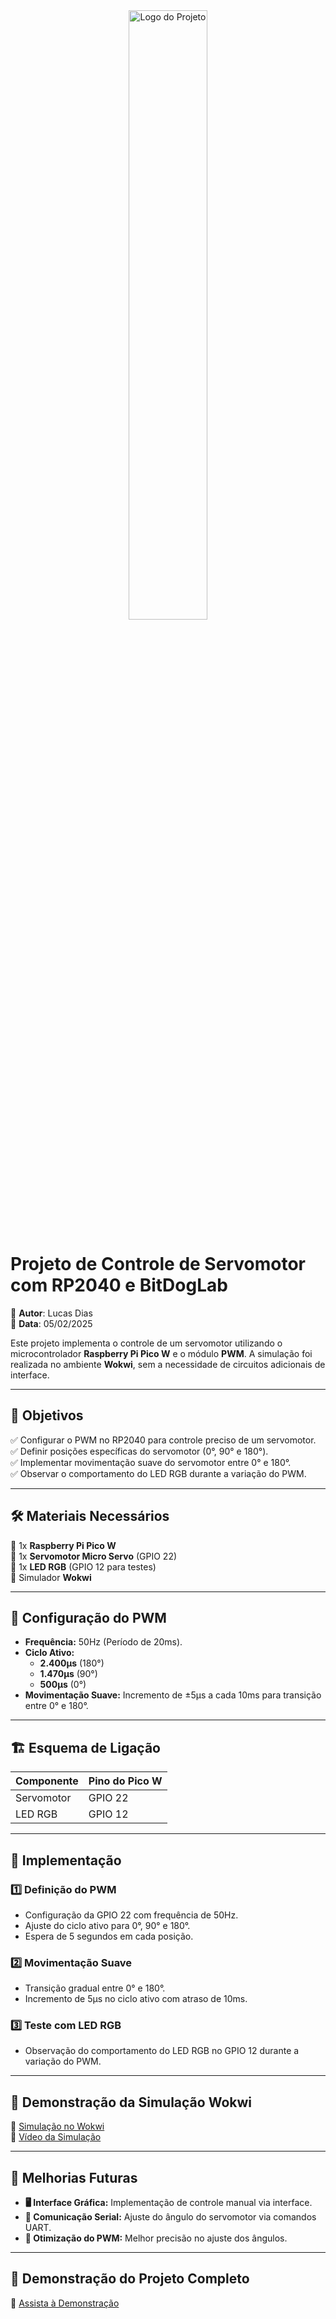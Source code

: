 <div align="center">
  <img src="https://github.com/LucaScripts/ComunicaoSerial/blob/main/docs/Group%20658.png?raw=true" alt="Logo do Projeto" width="50%"/>
</div>

# **Projeto de Controle de Servomotor com RP2040 e BitDogLab**

📌 **Autor**: Lucas Dias  
📆 **Data**: 05/02/2025  

Este projeto implementa o controle de um servomotor utilizando o microcontrolador **Raspberry Pi Pico W** e o módulo **PWM**. A simulação foi realizada no ambiente **Wokwi**, sem a necessidade de circuitos adicionais de interface.

---

## 📌 **Objetivos**
✅ Configurar o PWM no RP2040 para controle preciso de um servomotor.  
✅ Definir posições específicas do servomotor (0°, 90° e 180°).  
✅ Implementar movimentação suave do servomotor entre 0° e 180°.  
✅ Observar o comportamento do LED RGB durante a variação do PWM.  

---

## 🛠 **Materiais Necessários**
🔹 1x **Raspberry Pi Pico W**  
🔹 1x **Servomotor Micro Servo** (GPIO 22)  
🔹 1x **LED RGB** (GPIO 12 para testes)  
🔹 Simulador **Wokwi**  

---

## 🔧 **Configuração do PWM**
- **Frequência:** 50Hz (Período de 20ms).  
- **Ciclo Ativo:**
  - **2.400µs** (180°)
  - **1.470µs** (90°)
  - **500µs** (0°)  
- **Movimentação Suave:** Incremento de ±5µs a cada 10ms para transição entre 0° e 180°.

---

## 🏗 **Esquema de Ligação**
| Componente  | Pino do Pico W |
|------------|---------------|
| Servomotor | GPIO 22       |
| LED RGB    | GPIO 12       |

---

## 📜 **Implementação**
### 1️⃣ **Definição do PWM**
- Configuração da GPIO 22 com frequência de 50Hz.
- Ajuste do ciclo ativo para 0°, 90° e 180°.
- Espera de 5 segundos em cada posição.

### 2️⃣ **Movimentação Suave**
- Transição gradual entre 0° e 180°.
- Incremento de 5µs no ciclo ativo com atraso de 10ms.

### 3️⃣ **Teste com LED RGB**
- Observação do comportamento do LED RGB no GPIO 12 durante a variação do PWM.

---

## 🚦 **Demonstração da Simulação Wokwi**
🔗 [Simulação no Wokwi](https://wokwi.com/projects/422432562065936385)  
🔗 [Vídeo da Simulação](https://www.dropbox.com/scl/fi/i32f4t9dqggn4c1durb4o/2025-02-04-08-52-05.mkv?rlkey=s6ofq9yumuts3h8chte052cuj&dl=0)  

---

## 📌 **Melhorias Futuras**
- **🖥️ Interface Gráfica:** Implementação de controle manual via interface.
- **📡 Comunicação Serial:** Ajuste do ângulo do servomotor via comandos UART.
- **🔄 Otimização do PWM:** Melhor precisão no ajuste dos ângulos.

---

## 🎥 **Demonstração do Projeto Completo**
🔗 [Assista à Demonstração](https://drive.google.com/file/d/1fVg4l7feubeo3MYYYcW3coXZ7cTFD5c2/view?usp=sharing)




